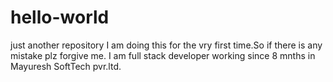 # hello-world
just another repository
I am doing this for the vry first time.So if there is any mistake plz forgive me.
I am full stack developer working since 8 mnths in Mayuresh SoftTech pvr.ltd.
